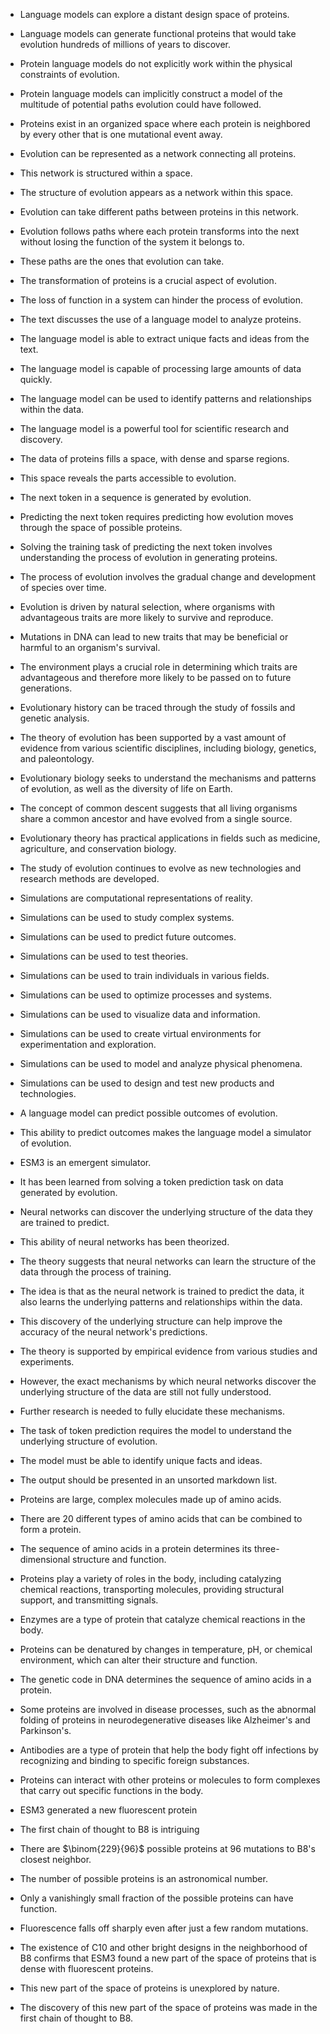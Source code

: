  - Language models can explore a distant design space of proteins.
- Language models can generate functional proteins that would take evolution hundreds of millions of years to discover.

 - Protein language models do not explicitly work within the physical constraints of evolution.
- Protein language models can implicitly construct a model of the multitude of potential paths evolution could have followed.

 - Proteins exist in an organized space where each protein is neighbored by every other that is one mutational event away.

 - Evolution can be represented as a network connecting all proteins.
- This network is structured within a space.
- The structure of evolution appears as a network within this space.
- Evolution can take different paths between proteins in this network.

 - Evolution follows paths where each protein transforms into the next without losing the function of the system it belongs to.
- These paths are the ones that evolution can take.
- The transformation of proteins is a crucial aspect of evolution.
- The loss of function in a system can hinder the process of evolution.

 - The text discusses the use of a language model to analyze proteins.
- The language model is able to extract unique facts and ideas from the text.
- The language model is capable of processing large amounts of data quickly.
- The language model can be used to identify patterns and relationships within the data.
- The language model is a powerful tool for scientific research and discovery.

 - The data of proteins fills a space, with dense and sparse regions.
- This space reveals the parts accessible to evolution.

 - The next token in a sequence is generated by evolution.
- Predicting the next token requires predicting how evolution moves through the space of possible proteins.
- Solving the training task of predicting the next token involves understanding the process of evolution in generating proteins.

 - The process of evolution involves the gradual change and development of species over time.
- Evolution is driven by natural selection, where organisms with advantageous traits are more likely to survive and reproduce.
- Mutations in DNA can lead to new traits that may be beneficial or harmful to an organism's survival.
- The environment plays a crucial role in determining which traits are advantageous and therefore more likely to be passed on to future generations.
- Evolutionary history can be traced through the study of fossils and genetic analysis.
- The theory of evolution has been supported by a vast amount of evidence from various scientific disciplines, including biology, genetics, and paleontology.
- Evolutionary biology seeks to understand the mechanisms and patterns of evolution, as well as the diversity of life on Earth.
- The concept of common descent suggests that all living organisms share a common ancestor and have evolved from a single source.
- Evolutionary theory has practical applications in fields such as medicine, agriculture, and conservation biology.
- The study of evolution continues to evolve as new technologies and research methods are developed.

 - Simulations are computational representations of reality.
- Simulations can be used to study complex systems.
- Simulations can be used to predict future outcomes.
- Simulations can be used to test theories.
- Simulations can be used to train individuals in various fields.
- Simulations can be used to optimize processes and systems.
- Simulations can be used to visualize data and information.
- Simulations can be used to create virtual environments for experimentation and exploration.
- Simulations can be used to model and analyze physical phenomena.
- Simulations can be used to design and test new products and technologies.

 - A language model can predict possible outcomes of evolution.
- This ability to predict outcomes makes the language model a simulator of evolution.

 - ESM3 is an emergent simulator.
- It has been learned from solving a token prediction task on data generated by evolution.

 - Neural networks can discover the underlying structure of the data they are trained to predict.
- This ability of neural networks has been theorized.
- The theory suggests that neural networks can learn the structure of the data through the process of training.
- The idea is that as the neural network is trained to predict the data, it also learns the underlying patterns and relationships within the data.
- This discovery of the underlying structure can help improve the accuracy of the neural network's predictions.
- The theory is supported by empirical evidence from various studies and experiments.
- However, the exact mechanisms by which neural networks discover the underlying structure of the data are still not fully understood.
- Further research is needed to fully elucidate these mechanisms.

 - The task of token prediction requires the model to understand the underlying structure of evolution.
- The model must be able to identify unique facts and ideas.
- The output should be presented in an unsorted markdown list.

 - Proteins are large, complex molecules made up of amino acids.
- There are 20 different types of amino acids that can be combined to form a protein.
- The sequence of amino acids in a protein determines its three-dimensional structure and function.
- Proteins play a variety of roles in the body, including catalyzing chemical reactions, transporting molecules, providing structural support, and transmitting signals.
- Enzymes are a type of protein that catalyze chemical reactions in the body.
- Proteins can be denatured by changes in temperature, pH, or chemical environment, which can alter their structure and function.
- The genetic code in DNA determines the sequence of amino acids in a protein.
- Some proteins are involved in disease processes, such as the abnormal folding of proteins in neurodegenerative diseases like Alzheimer's and Parkinson's.
- Antibodies are a type of protein that help the body fight off infections by recognizing and binding to specific foreign substances.
- Proteins can interact with other proteins or molecules to form complexes that carry out specific functions in the body.

 - ESM3 generated a new fluorescent protein
- The first chain of thought to B8 is intriguing

 - There are $\binom{229}{96}$ possible proteins at 96 mutations to B8's closest neighbor.
- The number of possible proteins is an astronomical number.
- Only a vanishingly small fraction of the possible proteins can have function.
- Fluorescence falls off sharply even after just a few random mutations.

 - The existence of C10 and other bright designs in the neighborhood of B8 confirms that ESM3 found a new part of the space of proteins that is dense with fluorescent proteins.
- This new part of the space of proteins is unexplored by nature.
- The discovery of this new part of the space of proteins was made in the first chain of thought to B8.

